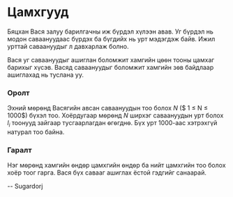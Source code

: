 Цамхгууд
========
Бяцхан Вася залуу барилгачны иж бүрдэл хүлээн авав. Уг бүрдэл нь модон
саваануудаас бүрдэх ба бүгдийх нь урт мэдэгдэж байв. Ижил урттай саваануудыг л
давхарлаж болно.

Вася уг саваануудыг ашиглан боломжит хамгийн цѳѳн тооны цамхаг барихыг хүсэв.
Васяд саваануудыг боломжит хамгийн зѳв байдлаар ашиглахад нь туслана уу.

### Оролт
Эхний мѳрѳнд Васягийн авсан саваануудын тоо болох $N$ ($ 1 ≤ N ≤ 1000$) бүхэл тоо.
Хоёрдугаар мѳрѳнд $N$ ширхэг саваануудын урт болох $l_i$ тоонууд зайгаар
тусгаарлагдан ѳгѳгднѳ. Бүх урт $1000$-аас хэтрэхгүй натурал тоо байна.


### Гаралт
Нэг мѳрѳнд хамгийн ѳндѳр цамхгийн ѳндѳр ба нийт цамхгийн тоо болох хоёр тоог гарга.
Вася бүх савааг ашиглах ёстой гэдгийг санаарай.

-- Sugardorj

